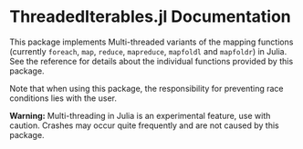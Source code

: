 # ThreadedIterables.jl Documentation

This package implements Multi-threaded variants of the mapping functions (currently `foreach`, `map`, `reduce`, `mapreduce`, `mapfoldl` and `mapfoldr`) in Julia. See the reference for details about the individual functions provided by this package.

Note that when using this package, the responsibility for preventing race conditions lies with the user.

**Warning:** Multi-threading in Julia is an experimental feature, use with caution. Crashes may occur quite frequently and are not caused by this package.
